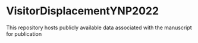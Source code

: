 # VisitorDisplacementYNP2022
This repository hosts publicly available data associated with the manuscript for publication 
